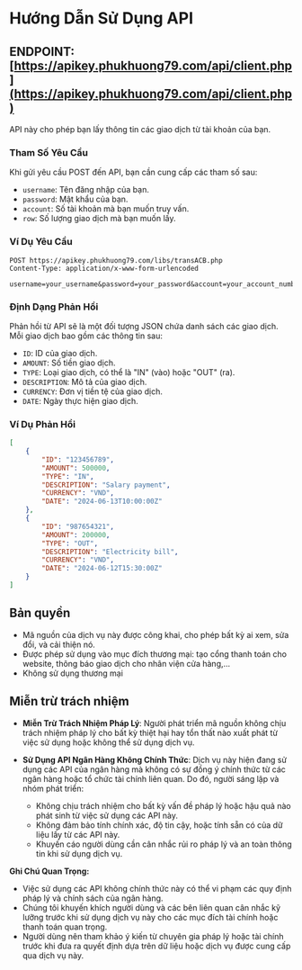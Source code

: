 # Hướng Dẫn Sử Dụng API

## ENDPOINT: [https://apikey.phukhuong79.com/api/client.php](https://apikey.phukhuong79.com/api/client.php)

API này cho phép bạn lấy thông tin các giao dịch từ tài khoản của bạn.

### Tham Số Yêu Cầu

Khi gửi yêu cầu POST đến API, bạn cần cung cấp các tham số sau:

- `username`: Tên đăng nhập của bạn.
- `password`: Mật khẩu của bạn.
- `account`: Số tài khoản mà bạn muốn truy vấn.
- `row`: Số lượng giao dịch mà bạn muốn lấy.

### Ví Dụ Yêu Cầu

```http
POST https://apikey.phukhuong79.com/libs/transACB.php
Content-Type: application/x-www-form-urlencoded

username=your_username&password=your_password&account=your_account_number&row=number_of_transactions
```
### Định Dạng Phản Hồi
Phản hồi từ API sẽ là một đối tượng JSON chứa danh sách các giao dịch. Mỗi giao dịch bao gồm các thông tin sau:

- `ID`: ID của giao dịch.
- `AMOUNT`: Số tiền giao dịch.
- `TYPE`: Loại giao dịch, có thể là "IN" (vào) hoặc "OUT" (ra).
- `DESCRIPTION`: Mô tả của giao dịch.
- `CURRENCY`: Đơn vị tiền tệ của giao dịch.
- `DATE`: Ngày thực hiện giao dịch.

### Ví Dụ Phản Hồi
```json
[
    {
        "ID": "123456789",
        "AMOUNT": 500000,
        "TYPE": "IN",
        "DESCRIPTION": "Salary payment",
        "CURRENCY": "VND",
        "DATE": "2024-06-13T10:00:00Z"
    },
    {
        "ID": "987654321",
        "AMOUNT": 200000,
        "TYPE": "OUT",
        "DESCRIPTION": "Electricity bill",
        "CURRENCY": "VND",
        "DATE": "2024-06-12T15:30:00Z"
    }
]
```

## Bản quyền

- Mã nguồn của dịch vụ này được công khai, cho phép bất kỳ ai xem, sửa đổi, và cải thiện nó.
- Được phép sử dụng vào mục đích thương mại: tạo cổng thanh toán cho website, thông báo giao dịch cho nhân viện cửa hàng,...
- Không sử dụng thương mại

## Miễn trừ trách nhiệm

- **Miễn Trừ Trách Nhiệm Pháp Lý**: Người phát triển mã nguồn không chịu trách nhiệm pháp lý cho bất kỳ thiệt hại hay tổn thất nào xuất phát từ việc sử dụng hoặc không thể sử dụng dịch vụ.

- **Sử Dụng API Ngân Hàng Không Chính Thức**: Dịch vụ này hiện đang sử dụng các API của ngân hàng mà không có sự đồng ý chính thức từ các ngân hàng hoặc tổ chức tài chính liên quan. Do đó, người sáng lập và nhóm phát triển:
  - Không chịu trách nhiệm cho bất kỳ vấn đề pháp lý hoặc hậu quả nào phát sinh từ việc sử dụng các API này.
  - Không đảm bảo tính chính xác, độ tin cậy, hoặc tính sẵn có của dữ liệu lấy từ các API này.
  - Khuyến cáo người dùng cần cân nhắc rủi ro pháp lý và an toàn thông tin khi sử dụng dịch vụ.

**Ghi Chú Quan Trọng:**

- Việc sử dụng các API không chính thức này có thể vi phạm các quy định pháp lý và chính sách của ngân hàng.
- Chúng tôi khuyến khích người dùng và các bên liên quan cân nhắc kỹ lưỡng trước khi sử dụng dịch vụ này cho các mục đích tài chính hoặc thanh toán quan trọng.
- Người dùng nên tham khảo ý kiến từ chuyên gia pháp lý hoặc tài chính trước khi đưa ra quyết định dựa trên dữ liệu hoặc dịch vụ được cung cấp qua dịch vụ này.
